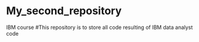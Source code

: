 # My_second_repository
IBM course
#This repository is to store all code resulting of IBM data analyst code
